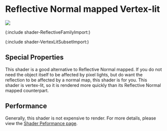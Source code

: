Reflective Normal mapped Vertex-lit
===================================



![](http://docwiki.hq.unity3d.com/uploads/Main/Shaders./Shader-ReflBumpVertex.png)  

(:include shader-ReflectiveFamilyImport:)

(:include shader-VertexLitSubsetImport:)

Special Properties
------------------


This shader is a good alternative to Reflective Normal mapped.  If you do not need the object itself to be affected by pixel lights, but do want the reflection to be affected by a normal map, this shader is for you. This shader is vertex-lit, so it is rendered more quickly than its Reflective Normal mapped counterpart.

Performance
-----------


Generally, this shader is not expensive to render.  For more details, please view the [Shader Peformance page](shader-Performance.md).

